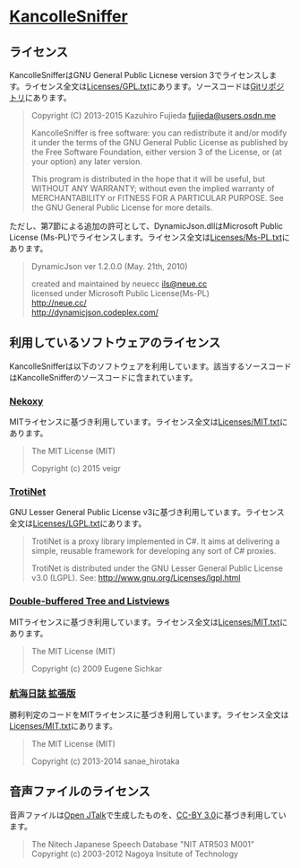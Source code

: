 # [KancolleSniffer](http://kancollesniffer.osdn.jp/)

## ライセンス

KancolleSnifferはGNU General Public Licnese version 3でライセンスします。ライセンス全文は[Licenses/GPL.txt](Licenses/GPL.txt)にあります。ソースコードは[Gitリポジトリ](https://osdn.jp/projects/kancollesniffer/scm/git/KancolleSniffer/)にあります。

> Copyright (C) 2013-2015 Kazuhiro Fujieda <fujieda@users.osdn.me>
> 
> KancolleSniffer is free software: you can redistribute it and/or modify
> it under the terms of the GNU General Public License as published by
> the Free Software Foundation, either version 3 of the License, or
> (at your option) any later version.
>
> This program is distributed in the hope that it will be useful,
> but WITHOUT ANY WARRANTY; without even the implied warranty of
> MERCHANTABILITY or FITNESS FOR A PARTICULAR PURPOSE.  See the
> GNU General Public License for more details.

ただし、第7節による追加の許可として、DynamicJson.dllはMicrosoft Public License (Ms-PL)でライセンスします。ライセンス全文は[Licenses/Ms-PL.txt](Licenses/Ms-PL.txt)にあります。

> DynamicJson
> ver 1.2.0.0 (May. 21th, 2010)
>
> created and maintained by neuecc <ils@neue.cc><br>
> licensed under Microsoft Public License(Ms-PL)<br>
> http://neue.cc/<br>
> http://dynamicjson.codeplex.com/

## 利用しているソフトウェアのライセンス

KancolleSnifferは以下のソフトウェアを利用しています。該当するソースコードはKancolleSnifferのソースコードに含まれています。

### [Nekoxy](https://github.com/veigr/Nekoxy)

MITライセンスに基づき利用しています。ライセンス全文は[Licenses/MIT.txt](Licenses/MIT.txt)にあります。

> The MIT License (MIT)
> 
> Copyright (c) 2015 veigr

### [TrotiNet](https://github.com/krys-g/TrotiNet)

GNU Lesser General Public License v3に基づき利用しています。ライセンス全文は[Licenses/LGPL.txt](Licenses/LGPL.txt)にあります。

> TrotiNet is a proxy library implemented in C#. It aims at delivering a simple,
reusable framework for developing any sort of C# proxies.
> 
> TrotiNet is distributed under the GNU Lesser General Public License v3.0
> (LGPL). See: http://www.gnu.org/Licenses/lgpl.html

### [Double-buffered Tree and Listviews](http://www.codeproject.com/Articles/37253/Double-buffered-Tree-and-Listviews)

MITライセンスに基づき利用しています。ライセンス全文は[Licenses/MIT.txt](Licenses/MIT.txt)にあります。

> The MIT License (MIT)
> 
> Copyright (c) 2009 Eugene Sichkar

### [航海日誌 拡張版](http://nekopanda.blog.jp/)

勝利判定のコードをMITライセンスに基づき利用しています。ライセンス全文は[Licenses/MIT.txt](Licenses/MIT.txt)にあります。

> The MIT License (MIT)
> 
> Copyright (c) 2013-2014 sanae_hirotaka

## 音声ファイルのライセンス

音声ファイルは[Open JTalk](http://open-jtalk.sp.nitech.ac.jp/index.php)で生成したものを、[CC-BY 3.0](https://creativecommons.org/licenses/by/3.0/)に基づき利用しています。

> The Nitech Japanese Speech Database "NIT ATR503 M001"<br>
> Copyright (c) 2003-2012 Nagoya Insitute of Technology
